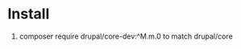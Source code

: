 <!--
id: install
tags: ''
-->

# Install

1. composer require drupal/core-dev:^M.m.0 to match drupal/core
